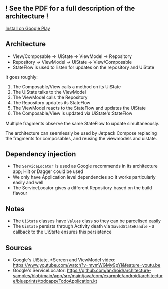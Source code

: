 
! See the PDF for a full description of the architecture !
--

[Install on Google Play](https://play.google.com/store/apps/details?id=appandapps.artistbrainz)

Architecture
---

* View/Composable -> UiState -> ViewModel -> Repository
* Repository -> ViewModel -> UiState -> View/Composable
* StateFlow is used to listen for updates on the repository and UiState

It goes roughly:

1. The Composable/View calls a method on its UiState 
2. The UiState talks to the ViewModel
3. The ViewModel calls the Repository
4. The Repository updates its StateFlow
5. The ViewModel reacts to the StateFlow and updates the UiState 
6. The Composable/View is updated via UiState's StateFlow

Multiple fragments observe the same StateFlow to update simultaneously.

The architecture can seemlessly be used by Jetpack Compose replacing the fragments for composables, and
reusing the viewmodels and uistate.

Dependency injection
----
* The `ServiceLocator` is used as Google recommends in its architecture app; Hilt or Dagger could be used
* We only have Application level dependencies so it works particularly easily and well
* The ServiceLocator gives a different Repository based on the build flavour

Notes
---

* The `UiState` classes have `Values` class so they can be parcelised easily
* The `UiState` persists through Activity death via `SavedStateHandle` - a callback to the UiState ensures this persistence

Sources
---

* Google's UiState, *Screen and ViewModel video: https://www.youtube.com/watch?v=mymWGMy9pYI&feature=youtu.be
* Google's ServiceLocator: https://github.com/android/architecture-samples/blob/main/app/src/main/java/com/example/android/architecture/blueprints/todoapp/TodoApplication.kt
